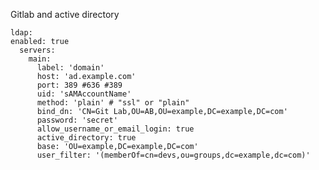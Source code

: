 Gitlab and active directory

    ldap:
    enabled: true
      servers:
        main:
          label: 'domain'
          host: 'ad.example.com'
          port: 389 #636 #389
          uid: 'sAMAccountName'
          method: 'plain' # "ssl" or "plain"
          bind_dn: 'CN=Git Lab,OU=AB,OU=example,DC=example,DC=com'
          password: 'secret'
          allow_username_or_email_login: true
          active_directory: true
          base: 'OU=example,DC=example,DC=com'
          user_filter: '(memberOf=cn=devs,ou=groups,dc=example,dc=com)'
